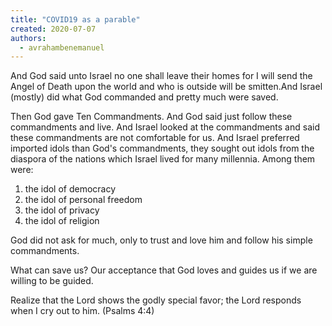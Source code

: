 ```yaml
---
title: "COVID19 as a parable"
created: 2020-07-07
authors: 
  - avrahambenemanuel
---
```


And God said unto Israel no one shall leave their homes for I will send the Angel of Death upon the world and who is outside will be smitten.And Israel (mostly) did what God commanded and pretty much were saved.

Then God gave Ten Commandments. And God said just follow these commandments and live. And Israel looked at the commandments and said these commandments are not comfortable for us. And Israel preferred imported idols than God's commandments, they sought out idols from the diaspora of the nations which Israel lived for many millennia. Among them were:

1. the idol of democracy
2. the idol of personal freedom
3. the idol of privacy
4. the idol of religion

God did not ask for much, only to trust and love him and follow his simple commandments.

What can save us? Our acceptance that God loves and guides us if we are willing to be guided.

Realize that the Lord shows the godly special favor; the Lord responds when I cry out to him. (Psalms 4:4)
